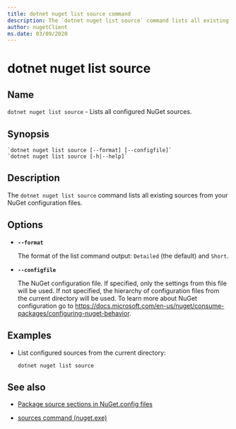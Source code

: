 ```yaml
---
title: dotnet nuget list source command
description: The `dotnet nuget list source` command lists all existing sources from your NuGet configuration files. 
author: nugetClient
ms.date: 03/09/2020
---
```

# dotnet nuget list source


## Name

`dotnet nuget list source` - Lists all configured NuGet sources.

## Synopsis

```dotnetcli
`dotnet nuget list source [--format] [--configfile]`
`dotnet nuget list source [-h|--help]`
```

## Description

The `dotnet nuget list source` command lists all existing sources from your NuGet configuration files. 

## Options

- **`--format`**

  The format of the list command output: `Detailed` (the default) and `Short`.

- **`--configfile`**

  The NuGet configuration file. If specified, only the settings from this file will be used. If not specified, the hierarchy of configuration files from the current directory will be used. To learn more about NuGet configuration go to https://docs.microsoft.com/en-us/nuget/consume-packages/configuring-nuget-behavior.

## Examples

- List configured sources from the current directory:

  ```dotnetcli
  dotnet nuget list source
  ```

## See also

- [Package source sections in NuGet.config files](/nuget/reference/nuget-config-file#package-source-sections)

- [sources command (nuget.exe)](/nuget/reference/cli-reference/cli-ref-sources)
